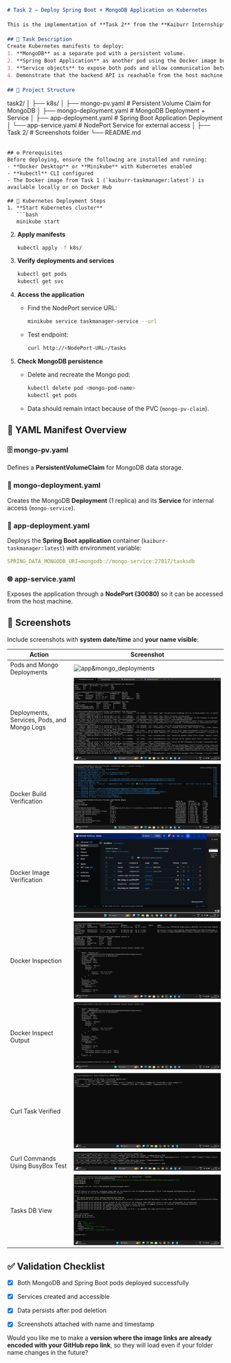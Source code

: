 

```markdown
# Task 2 — Deploy Spring Boot + MongoDB Application on Kubernetes

This is the implementation of **Task 2** from the **Kaiburr Internship**, which involves deploying the Spring Boot + MongoDB application (from Task 1) on a **Kubernetes cluster** with persistent storage and network connectivity.

## 📖 Task Description
Create Kubernetes manifests to deploy:
1. **MongoDB** as a separate pod with a persistent volume.
2. **Spring Boot Application** as another pod using the Docker image built in Task 1.
3. **Service objects** to expose both pods and allow communication between them.
4. Demonstrate that the backend API is reachable from the host machine.

## 🧩 Project Structure
```

task2/
│
├── k8s/
│   ├── mongo-pv.yaml              # Persistent Volume Claim for MongoDB
│   ├── mongo-deployment.yaml      # MongoDB Deployment + Service
│   ├── app-deployment.yaml        # Spring Boot Application Deployment
│   └── app-service.yaml           # NodePort Service for external access
│
├── Task 2/                        # Screenshots folder
└── README.md

````

## ⚙️ Prerequisites
Before deploying, ensure the following are installed and running:
- **Docker Desktop** or **Minikube** with Kubernetes enabled  
- **kubectl** CLI configured  
- The Docker image from Task 1 (`kaiburr-taskmanager:latest`) is available locally or on Docker Hub  

## 🧠 Kubernetes Deployment Steps
1. **Start Kubernetes cluster**
   ```bash
   minikube start
````

2. **Apply manifests**

   ```bash
   kubectl apply -f k8s/
   ```
3. **Verify deployments and services**

   ```bash
   kubectl get pods
   kubectl get svc
   ```
4. **Access the application**

   * Find the NodePort service URL:

     ```bash
     minikube service taskmanager-service --url
     ```
   * Test endpoint:

     ```bash
     curl http://<NodePort-URL>/tasks
     ```
5. **Check MongoDB persistence**

   * Delete and recreate the Mongo pod:

     ```bash
     kubectl delete pod <mongo-pod-name>
     kubectl get pods
     ```
   * Data should remain intact because of the PVC (`mongo-pv-claim`).

## 🧾 YAML Manifest Overview

### 🗄️ mongo-pv.yaml

Defines a **PersistentVolumeClaim** for MongoDB data storage.

### 🧱 mongo-deployment.yaml

Creates the MongoDB **Deployment** (1 replica) and its **Service** for internal access (`mongo-service`).

### 🧩 app-deployment.yaml

Deploys the **Spring Boot application** container (`kaiburr-taskmanager:latest`) with environment variable:

```yaml
SPRING_DATA_MONGODB_URI=mongodb://mongo-service:27017/tasksdb
```

### 🌐 app-service.yaml

Exposes the application through a **NodePort (30080)** so it can be accessed from the host machine.

## 📸 Screenshots

Include screenshots with **system date/time** and **your name visible**:

| Action                                      | Screenshot                                                                                                     |
| ------------------------------------------- | -------------------------------------------------------------------------------------------------------------- |
| Pods and Mongo Deployments                  | ![app\&mongo\_deployments](Task%202/app\&mongo_deployments.png)                                                |
| Deployments, Services, Pods, and Mongo Logs | ![Deployments\_Services\_Pods\_Logs](Task%202/Deployments%2C%20Services%2C%20Pods%2C%20and%20Mongo%20Logs.png) |
| Docker Build Verification                   | ![Dockerbuild](Task%202/Dockerbuild.png)                                                                       |
| Docker Image Verification                   | ![Docker\_verification](Task%202/Docker_verification.png)                                                      |
| Docker Inspection                           | ![Docker\_Inspection](Task%202/Docker%20Inspection.png)                                                        |
| Docker Inspect Output                       | ![Docker\_Inspect\_Output](Task%202/Docker%20Inspect%20Output.png)                                             |
| Curl Task Verified                          | ![curl\_Task\_Verified](Task%202/curl_Task_Verified.png)                                                       |
| Curl Commands Using BusyBox Test            | ![cURL\_Commands\_using\_BusyBox\_Test](Task%202/cURL%20Commands_using_BusyBox_Test.png)                       |
| Tasks DB View                               | ![tasksdb](Task%202/tasksdb.png)                                                                               |

## ✅ Validation Checklist

* [x] Both MongoDB and Spring Boot pods deployed successfully
* [x] Services created and accessible
* [x] Data persists after pod deletion
* [x] Screenshots attached with name and timestamp



Would you like me to make a **version where the image links are already encoded with your GitHub repo link**, so they will load even if your folder name changes in the future?
